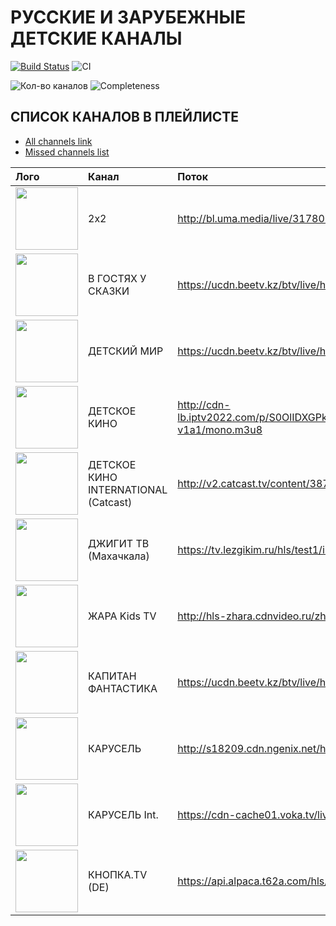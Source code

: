 # РУССКИЕ И ЗАРУБЕЖНЫЕ ДЕТСКИЕ КАНАЛЫ
[![Build Status](https://travis-ci.org/Fazzani/grab.svg?branch=master)](https://travis-ci.org/Fazzani/grab)
![CI](https://github.com/Fazzani/grab/workflows/CI/badge.svg)

![Кол-во каналов](https://img.shields.io/static/v1?style=for-the-badge&label=кол-во%20каналов&message=642&color=9cf&cacheSeconds=3600)
![Completeness](https://img.shields.io/static/v1?style=for-the-badge&label=Completeness&message=0.00%&color=yellow&cacheSeconds=3600)

## СПИСОК КАНАЛОВ В ПЛЕЙЛИСТЕ

- [All channels link](https://github.com/Fazzani/grab/blob/master/merge.tar.gz?raw=true)
- [Missed channels list](out/missed_channels.md)

|Лого|Канал|Поток|Статус|
|:----|:---|:---|:---|
|<img src="https://i.ibb.co/vjh7bK3/2x2.png" width="100" height="100">|2x2|http://bl.uma.media/live/317805/HLS/4614144_2,2883584/2/1/playlist.m3u8|<img src="https://i.ibb.co/C8m56df/icon-yes.png" width="32" height="32">
|<img src="https://i.ibb.co/YZLJknW/vgus.png" width="100" height="100">|В ГОСТЯХ У СКАЗКИ |https://ucdn.beetv.kz/btv/live/hls/000002762.m3u8|<img src="https://i.ibb.co/C8m56df/icon-yes.png" width="32" height="32">
|<img src="https://i.ibb.co/Mn8y6rG/dm.png" width="100" height="100">|ДЕТСКИЙ МИР |https://ucdn.beetv.kz/btv/live/hls/000000049.m3u8|<img src="https://i.ibb.co/C8m56df/icon-yes.png" width="32" height="32">
|<img src="https://i.ibb.co/NNB042M/dk.png" width="100" height="100">|ДЕТСКОЕ КИНО|http://cdn-lb.iptv2022.com/p/S0OlIDXGPkYoFkPKP4R8BA,1674888270/streaming/det_kino/324/1/tracks-v1a1/mono.m3u8|<img src="https://i.ibb.co/C8m56df/icon-yes.png" width="32" height="32">
|<img src="https://i.ibb.co/Z1GBc0R/dki.png" width="100" height="100">|ДЕТСКОЕ КИНО INTERNATIONAL (Catcast)|http://v2.catcast.tv/content/38720/index.m3u8|<img src="https://i.ibb.co/C8m56df/icon-yes.png" width="32" height="32">
|<img src="https://i.ibb.co/tbynMKD/djigit.png" width="100" height="100">|ДЖИГИТ ТВ (Махачкала)|https://tv.lezgikim.ru/hls/test1/index.m3u8|<img src="https://i.ibb.co/C8m56df/icon-yes.png" width="32" height="32">
|<img src="https://i.ibb.co/r6LZXnj/zhktv.png" width="100" height="100">|ЖАРА Kids TV |http://hls-zhara.cdnvideo.ru/zhara/zhara/playlist.m3u8|<img src="https://i.ibb.co/C8m56df/icon-yes.png" width="32" height="32">
|<img src="https://i.ibb.co/g7rH4gk/kf.png" width="100" height="100">|КАПИТАН ФАНТАСТИКА|https://ucdn.beetv.kz/btv/live/hls/000001474.m3u8|<img src="https://i.ibb.co/C8m56df/icon-yes.png" width="32" height="32">
|<img src="https://i.ibb.co/DMxftPr/k.png" width="100" height="100">|КАРУСЕЛЬ|http://s18209.cdn.ngenix.net/hls/CH_R01_KARUSEL/playlist.m3u8|<img src="https://i.ibb.co/C8m56df/icon-yes.png" width="32" height="32">
|<img src="https://i.ibb.co/bJb8j7N/k-int.png" width="100" height="100">|КАРУСЕЛЬ Int.|https://cdn-cache01.voka.tv/live/5123.m3u8|<img src="https://i.ibb.co/C8m56df/icon-yes.png" width="32" height="32">
|<img src="" width="100" height="100">|КНОПКА.TV (DE)|https://api.alpaca.t62a.com/hls/9116/stream1.m3u8|<img src="https://i.ibb.co/C8m56df/icon-yes.png" width="32" height="32">
